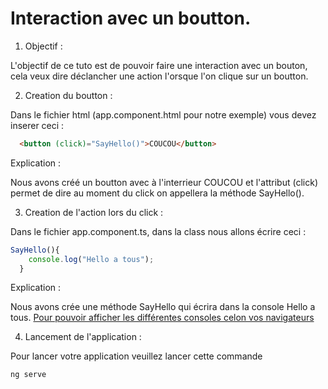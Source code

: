 # Interaction avec un boutton.

1. Objectif : 

L'objectif de ce tuto est de pouvoir faire une interaction avec un bouton, cela veux dire déclancher une action l'orsque l'on clique sur un boutton.

2. Creation du boutton : 

Dans le fichier html (app.component.html pour notre exemple) vous devez inserer ceci :

```html
  <button (click)="SayHello()">COUCOU</button>
```

Explication : 

Nous avons créé un boutton avec à l'interrieur COUCOU et l'attribut (click) permet de dire au moment du click on appellera la méthode SayHello().

3. Creation de l'action lors du click : 

Dans le fichier app.component.ts, dans la class nous allons écrire ceci : 

```javascript
SayHello(){
    console.log("Hello a tous");
  }
```

Explication : 

Nous avons crée une méthode SayHello qui écrira dans la console Hello a tous.
[Pour pouvoir afficher les différentes consoles celon vos navigateurs](https://www.alsacreations.com/astuce/lire/1436-console-javascript.html)

4. Lancement de l'application : 

Pour lancer votre application veuillez lancer cette commande 

```javascript
ng serve
```